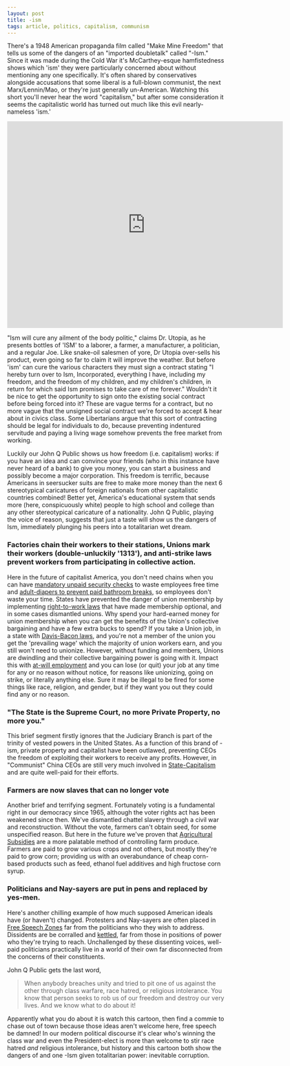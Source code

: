 ```yaml
---
layout: post
title: -ism
tags: article, politics, capitalism, communism
---
```


There's a 1948 American propaganda film called "Make Mine Freedom" that tells
us some of the dangers of an "imported doubletalk" called "-Ism." Since it was
made during the Cold War it's McCarthey-esque hamfistedness shows which 'ism'
they were particularly concerned about without mentioning any one specifically. <!--more-->
It's often shared by conservatives alongside accusations that some liberal is a
full-blown communist, the next Marx/Lennin/Mao, or they're just generally
un-American.  Watching this short you'll never hear the word "capitalism," but
after some consideration it seems the capitalistic world has turned out much
like this evil nearly-nameless 'ism.'

<iframe width="640" height="480" src="https://www.youtube.com/embed/Oz9fX_HfsXA?rel=0&amp;showinfo=0" frameborder="0" allowfullscreen></iframe>

"Ism will cure any ailment of the body politic," claims Dr. Utopia, as he
presents bottles of 'ISM' to a laborer, a farmer, a manufacturer, a politician,
and a regular Joe.  Like snake-oil salesmen of yore, Dr Utopia over-sells his
product, even going so far to claim it will improve the weather.  But before
'ism' can cure the various characters they must sign a contract stating "I
hereby turn over to Ism, Incorporated, everything I have, including my freedom,
and the freedom of my children, and my children's children, in return for which
said Ism promises to take care of me forever." Wouldn't it be nice to get the
opportunity to sign onto the existing social contract before being forced into
it?  These are vague terms for a contract, but no more vague that the unsigned
social contract we're forced to accept &amp; hear about in civics class.  Some
Libertarians argue that this sort of contracting should be legal for
individuals to do, because preventing indentured servitude and paying a living
wage somehow prevents the free market from working.

Luckily our John Q Public shows us how freedom (i.e. capitalism) works: if you
have an idea and can convince your friends (who in this instance have never
heard of a bank) to give you money, you can start a business and possibly
become a major corporation.  This freedom is terrific, because Americans in
seersucker suits are free to make more money than the next 6 stereotypical
caricatures of foreign nationals from other capitalistic countries combined!
Better yet, America's educational system that sends more (here, conspicuously
white) people to high school and college than any other stereotypical
caricature of a nationality.  John Q Public, playing the voice of reason,
suggests that just a taste will show us the dangers of Ism, immediately
plunging his peers into a totalitarian wet dream.

### Factories chain their workers to their stations, Unions mark their workers (double-unluckily '1313'), and anti-strike laws prevent workers from participating in collective action.

Here in the future of capitalist America, you don't need chains when you can
have [mandatory unpaid security checks][1] to waste employees free time and
[adult-diapers to prevent paid bathroom breaks][2], so employees don't waste
your time.  States have prevented the danger of union membership by
implementing [right-to-work laws][3] that have made membership optional, and in
some cases dismantled unions. Why spend your hard-earned money for union
membership when you can get the benefits of the Union's collective bargaining
and have a few extra bucks to spend?  If you take a Union job, in a state with
[Davis-Bacon laws][4], and you're not a member of the union you get the
'prevailing wage' which the majority of union workers earn, and you still won't
need to unionize.  However, without funding and members, Unions are dwindling
and their collective bargaining power is going with it.  Impact this with
[at-will employment][5] and you can lose (or quit) your job at any time for any
or no reason without notice, for reasons like unionizing, going on strike, or
literally anything else.  Sure it may be illegal to be fired for some things
like race, religion, and gender, but if they want you out they could find any
or no reason.

### "The State is the Supreme Court, no more Private Property, no more you."

This brief segment firstly ignores that the Judiciary Branch is part of the
trinity of vested powers in the United States.  As a function of this brand of
-ism, private property and capitalist have been outlawed, preventing CEOs the
freedom of exploiting their workers to receive any profits.  However, in
"Communist" China CEOs are still very much involved in [State-Capitalism][6]
and are quite well-paid for their efforts.

### Farmers are now slaves that can no longer vote

Another brief and terrifying segment. Fortunately voting is a fundamental right
in our democracy since 1965, although the voter rights act has been weakened since then.
We've dismantled chattel slavery through a civil war and reconstruction.  Without the
vote, farmers can't obtain seed, for some unspecified reason.  But here in the
future we've proven that [Agricultural Subsidies][7] are a more palatable
method of controlling farm produce.  Farmers are paid to grow various crops and
not others, but mostly they're paid to grow corn; providing us with an
overabundance of cheap corn-based products such as feed, ethanol fuel additives
and high fructose corn syrup.

### Politicians and Nay-sayers are put in pens and replaced by yes-men.

Here's another chilling example of how much supposed American ideals have (or
haven't) changed.  Protesters and Nay-sayers are often placed in [Free Speech
Zones][8] far from the politicians who they wish to address.  Dissidents are
be corralled and [kettled][9], far from those in positions of power who they're
trying to reach. Unchallenged by these dissenting voices, well-paid politicians
practically live in a world of their own far disconnected from the concerns of
their constituents.

<!-- In the 2016 election the only candidate who expressed concern about the
flaws of capitalism was often ignored by the media, in favor of his opponents
who believe capitalism is beyond reproach. -->

John Q Public gets the last word,
> When anybody breaches unity and tried to pit one of us against the other
> through class warfare, race hatred, or religious intolerance. You know that
> person seeks to rob us of our freedom and destroy our very lives.  And we
> know what to do about it!

Apparently what you do about it is watch this cartoon, then find a commie to
chase out of town because those ideas aren't welcome here, free speech be
damned!  In our modern political discourse it's clear who's winning the class
war and even the President-elect is more than welcome to stir race hatred *and*
religious intolerance, but history and this cartoon both show the dangers of
and one -Ism given totalitarian power: inevitable corruption.


[1]: https://www.washingtonpost.com/politics/courts_law/supreme-court-rules-amazon-doesnt-have-to-pay-for-after-hours-time-in-security-lines/2014/12/09/05c67c0c-7fb9-11e4-81fd-8c4814dfa9d7_story.html
[2]: http://www.cnbc.com/2016/05/12/poultry-workers-forced-to-wear-diapers-to-increase-efficiency-report.html
[3]: http://www.motherjones.com/politics/2012/03/what-are-right-to-work-laws
[4]: https://en.wikipedia.org/wiki/Prevailing_wage
[5]: http://www.nolo.com/legal-encyclopedia/employment-at-will-definition-30022.html
[6]: https://en.wikipedia.org/wiki/State_capitalism#People.27s_Republic_of_China
[7]: https://en.wikipedia.org/wiki/Agricultural_subsidy#United_States
[8]: https://en.wikipedia.org/wiki/Free_speech_zone
[9]: https://en.wikipedia.org/wiki/Kettling#United_States
